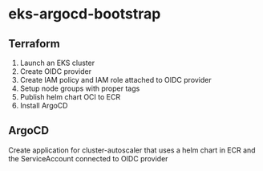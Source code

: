 # eks-argocd-bootstrap

## Terraform

1. Launch an EKS cluster
2. Create OIDC provider
3. Create IAM policy and IAM role attached to OIDC provider
4. Setup node groups with proper tags
5. Publish helm chart OCI to ECR
6. Install ArgoCD

## ArgoCD

Create application for cluster-autoscaler that uses a helm chart in ECR and the ServiceAccount connected to OIDC provider
